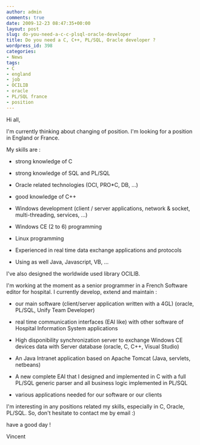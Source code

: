 ```yaml
---
author: admin
comments: true
date: 2009-12-23 08:47:35+00:00
layout: post
slug: do-you-need-a-c-c-plsql-oracle-developer
title: Do you need a C, C++, PL/SQL, Oracle developer ?
wordpress_id: 398
categories:
- News
tags:
- C
- england
- job
- OCILIB
- oracle
- PL/SQL france
- position
---
```


Hi all,

I'm currently thinking about changing of position.
I'm looking for a position in England or France. 

My skills are :



  
  * strong knowledge of C

  
  * strong knowledge of SQL and PL/SQL

  
  * Oracle related technologies (OCI, PRO*C, DB, ...)

  
  * good knowledge of C++

  
  * Windows development (client / server applications, network & socket, multi-threading, services, ...) 

  
  * Windows CE (2 to 6) programming

  
  * Linux programming

  
  * Experienced in real time data exchange applications and protocols

  
  * Using as well Java, Javascript, VB, ... 



I've also designed the worldwide used library OCILIB.

I'm working at the moment as a senior programmer in a French Software editor for hospital. 
I currently develop, extend and maintain  :



  * our main software (client/server application written with a 4GL) (oracle, PL/SQL, Unify Team Developer)


  * real time communication interfaces (EAI like) with other software of Hospital Information System applications


  * High disponibility synchronization server to exchange Windows CE devices data with Server database (oracle, C, C++, Visual Studio)


  * An Java Intranet application based on Apache Tomcat (Java, servlets, netbeans)


  * A new complete EAI that I designed and implemented in C with a full PL/SQL generic parser and all business logic implemented in PL/SQL


  * various applications needed for our software or our clients



I'm interesting in any positions related my skills, especially in C, Oracle, PL/SQL.
So, don't hesitate to contact me by email :)

have a good day !

Vincent
